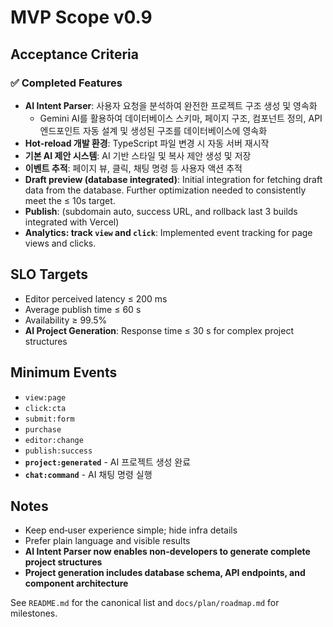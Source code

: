 # MVP Scope v0.9

## Acceptance Criteria

### ✅ **Completed Features**

- **AI Intent Parser**: 사용자 요청을 분석하여 완전한 프로젝트 구조 생성 및 영속화
  - Gemini AI를 활용하여 데이터베이스 스키마, 페이지 구조, 컴포넌트 정의, API 엔드포인트 자동 설계 및 생성된 구조를 데이터베이스에 영속화
- **Hot-reload 개발 환경**: TypeScript 파일 변경 시 자동 서버 재시작
- **기본 AI 제안 시스템**: AI 기반 스타일 및 복사 제안 생성 및 저장
- **이벤트 추적**: 페이지 뷰, 클릭, 채팅 명령 등 사용자 액션 추적
- **Draft preview (database integrated)**: Initial integration for fetching draft data from the database. Further optimization needed to consistently meet the ≤ 10s target.
- **Publish**: (subdomain auto, success URL, and rollback last 3 builds integrated with Vercel)
- **Analytics: track `view` and `click`**: Implemented event tracking for page views and clicks.

## SLO Targets

- Editor perceived latency ≤ 200 ms
- Average publish time ≤ 60 s
- Availability ≥ 99.5%
- **AI Project Generation**: Response time ≤ 30 s for complex project structures

## Minimum Events

- `view:page`
- `click:cta`
- `submit:form`
- `purchase`
- `editor:change`
- `publish:success`
- **`project:generated`** - AI 프로젝트 생성 완료
- **`chat:command`** - AI 채팅 명령 실행

## Notes

- Keep end‑user experience simple; hide infra details
- Prefer plain language and visible results
- **AI Intent Parser now enables non-developers to generate complete project structures**
- **Project generation includes database schema, API endpoints, and component architecture**

See `README.md` for the canonical list and `docs/plan/roadmap.md` for milestones.
